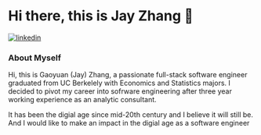 # Hi there, this is Jay Zhang 👋

<p>
  <a href="https://www.linkedin.com/in/jay-zhang-709086158/">
    <img src="https://img.shields.io/badge/LinkedIn-0077B5?style=for-the-badge&logo=linkedin&logoColor=white" alt="linkedin"/>
  </a>
</p>

### About Myself

Hi, this is Gaoyuan (Jay) Zhang, a passionate full-stack software engineer graduated from UC Berkelely with Economics and Statistics majors. I decided to pivot my career into sofrware engineering after three year working experience as an analytic consultant.

It has been the digial age since mid-20th century and I believe it will still be. And I would like to make an impact in the digial age as a software engineer
<!--
**gocodezhang/gocodezhang** is a ✨ _special_ ✨ repository because its `README.md` (this file) appears on your GitHub profile.

Here are some ideas to get you started:

- 🔭 I’m currently working on ...
- 🌱 I’m currently learning ...
- 👯 I’m looking to collaborate on ...
- 🤔 I’m looking for help with ...
- 💬 Ask me about ...
- 📫 How to reach me: ...
- 😄 Pronouns: ...
- ⚡ Fun fact: ...
-->
